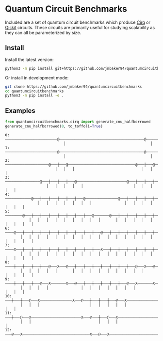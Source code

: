 # Quantum Circuit Benchmarks

Included are a set of quantum circuit benchmarks which produce [Cirq](https://github.com/quantumlib/cirq) or [Qiskit](https://github.com/Qiskit/qiskit) circuits.
These circuits are primarily useful for studying scalability as they can all be parameterized by size.


## Install

Install the latest version:
```bash
python3 -m pip install git+https://github.com/jmbaker94/quantumcircuitbenchmarks@master
```

Or install in development mode:
```bash
git clone https://github.com/jmbaker94/quantumcircuitbenchmarks
cd quantumcircuitbenchmarks
python3 -m pip install -e .
```

## Examples

```python
from quantumcircuitbenchmarks.cirq import generate_cnu_halfborrowed
generate_cnu_halfborrowed(8, to_toffoli=True)
```
```
0: ────────────────────────@───────────────────────────────────────@───────────────────
                           │                                       │
1: ────────────────────────@───────────────────────────────────────@───────────────────
                           │                                       │
2: ────────────────────@───┼───@───────────────────────────────@───┼───@───────────────
                       │   │   │                               │   │   │
3: ────────────────@───┼───┼───┼───@───────────────────────@───┼───┼───┼───@───────────
                   │   │   │   │   │                       │   │   │   │   │
4: ────────────@───┼───┼───┼───┼───┼───@───────────────@───┼───┼───┼───┼───┼───@───────
               │   │   │   │   │   │   │               │   │   │   │   │   │   │
5: ────────@───┼───┼───┼───┼───┼───┼───┼───@───────@───┼───┼───┼───┼───┼───┼───┼───@───
           │   │   │   │   │   │   │   │   │       │   │   │   │   │   │   │   │   │
6: ────@───┼───┼───┼───┼───┼───┼───┼───┼───┼───@───┼───┼───┼───┼───┼───┼───┼───┼───┼───
       │   │   │   │   │   │   │   │   │   │   │   │   │   │   │   │   │   │   │   │
7: ────X───┼───┼───┼───┼───┼───┼───┼───┼───┼───X───┼───┼───┼───┼───┼───┼───┼───┼───┼───
       │   │   │   │   │   │   │   │   │   │   │   │   │   │   │   │   │   │   │   │
8: ────┼───┼───┼───┼───@───X───@───┼───┼───┼───┼───┼───┼───┼───@───X───@───┼───┼───┼───
       │   │   │   │   │       │   │   │   │   │   │   │   │   │       │   │   │   │
9: ────┼───┼───┼───@───X───────X───@───┼───┼───┼───┼───┼───@───X───────X───@───┼───┼───
       │   │   │   │               │   │   │   │   │   │   │               │   │   │
10: ───┼───┼───@───X───────────────X───@───┼───┼───┼───@───X───────────────X───@───┼───
       │   │   │                       │   │   │   │   │                       │   │
11: ───┼───@───X───────────────────────X───@───┼───@───X───────────────────────X───@───
       │   │                               │   │   │                               │
12: ───@───X───────────────────────────────X───@───X───────────────────────────────X───
```
